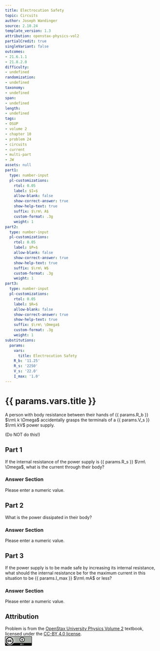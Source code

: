 ```yaml
---
title: Electrocution Safety
topic: Circuits
author: Joseph Wandinger
source: 2.10.24
template_version: 1.3
attribution: openstax-physics-vol2
partialCredit: true
singleVariant: false
outcomes:
- 21.6.1.1
- 21.8.2.0
difficulty:
- undefined
randomization:
- undefined
taxonomy:
- undefined
span:
- undefined
length:
- undefined
tags:
- OSUP
- volume 2
- chapter 10
- problem 24
- circuits
- current
- multi-part
- JW
assets: null
part1:
  type: number-input
  pl-customizations:
    rtol: 0.05
    label: $I=$
    allow-blank: false
    show-correct-answer: true
    show-help-text: true
    suffix: $\rm\ A$
    custom-format: .3g
    weight: 1
part2:
  type: number-input
  pl-customizations:
    rtol: 0.05
    label: $P=$
    allow-blank: false
    show-correct-answer: true
    show-help-text: true
    suffix: $\rm\ W$
    custom-format: .3g
    weight: 1
part3:
  type: number-input
  pl-customizations:
    rtol: 0.05
    label: $R=$
    allow-blank: false
    show-correct-answer: true
    show-help-text: true
    suffix: $\rm\ \Omega$
    custom-format: .3g
    weight: 1
substitutions:
  params:
    vars:
      title: Electrocution Safety
    R_b: '11.25'
    R_s: '2250'
    V_s: '22.0'
    I_max: '1.0'
---
```

# {{ params.vars.title }}
A person with body resistance between their hands of {{ params.R_b }} $\rm\ k \Omega$ accidentally grasps the terminals of a {{ params.V_s }} $\rm\ kV$ power supply.

(Do NOT do this!)

## Part 1

If the internal resistance of the power supply is {{ params.R_s }} $\rm\ \Omega$, what is the current through their body?

### Answer Section

Please enter a numeric value.

## Part 2

What is the power dissipated in their body?

### Answer Section

Please enter a numeric value.

## Part 3

If the power supply is to be made safe by increasing its internal resistance, what should the internal resistance be for the maximum current in this situation to be {{ params.I_max }} $\rm\ mA$ or less?

### Answer Section

Please enter a numeric value.

## Attribution

Problem is from the [OpenStax University Physics Volume 2](https://openstax.org/details/books/university-physics-volume-2) textbook, licensed under the [CC-BY 4.0 license](https://creativecommons.org/licenses/by/4.0/).<br>![Image representing the Creative Commons 4.0 BY license.](https://raw.githubusercontent.com/firasm/bits/master/by.png)